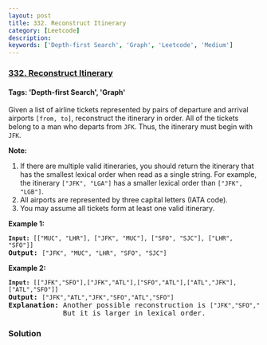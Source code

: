 ```yaml
---
layout: post
title: 332. Reconstruct Itinerary
category: [Leetcode]
description: 
keywords: ['Depth-first Search', 'Graph', 'Leetcode', 'Medium']
---
```

### [332. Reconstruct Itinerary](https://leetcode.com/problems/reconstruct-itinerary)

#### Tags: 'Depth-first Search', 'Graph'

<div class="content__u3I1 question-content__JfgR"><div><p>Given a list of airline tickets represented by pairs of departure and arrival airports <code>[from, to]</code>, reconstruct the itinerary in order. All of the tickets belong to a man who departs from <code>JFK</code>. Thus, the itinerary must begin with <code>JFK</code>.</p>
<p><b>Note:</b></p>
<ol>
<li>If there are multiple valid itineraries, you should return the itinerary that has the smallest lexical order when read as a single string. For example, the itinerary <code>["JFK", "LGA"]</code> has a smaller lexical order than <code>["JFK", "LGB"]</code>.</li>
<li>All airports are represented by three capital letters (IATA code).</li>
<li>You may assume all tickets form at least one valid itinerary.</li>
</ol>
<p><b>Example 1:</b></p>
<pre><code><strong>Input: </strong></code><code>[["MUC", "LHR"], ["JFK", "MUC"], ["SFO", "SJC"], ["LHR", "SFO"]]</code>
<strong>Output: </strong><code>["JFK", "MUC", "LHR", "SFO", "SJC"]</code>
</pre>
<p><b>Example 2:</b></p>
<pre><code><strong>Input: </strong></code><code>[["JFK","SFO"],["JFK","ATL"],["SFO","ATL"],["ATL","JFK"],["ATL","SFO"]]</code>
<strong>Output: </strong><code>["JFK","ATL","JFK","SFO","ATL","SFO"]</code>
<strong>Explanation: </strong>Another possible reconstruction is <code>["JFK","SFO","ATL","JFK","ATL","SFO"]</code>.
             But it is larger in lexical order.
</pre>
</div></div>

### Solution
